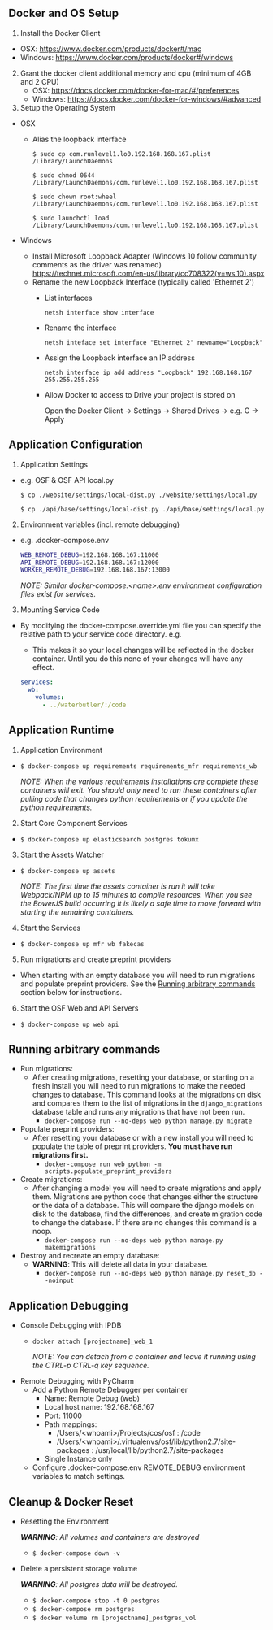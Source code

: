 
## Docker and OS Setup

1. Install the Docker Client
  - OSX: https://www.docker.com/products/docker#/mac
  - Windows: https://www.docker.com/products/docker#/windows
2. Grant the docker client additional memory and cpu (minimum of 4GB and 2 CPU)
   - OSX: https://docs.docker.com/docker-for-mac/#/preferences
   - Windows: https://docs.docker.com/docker-for-windows/#advanced
3. Setup the Operating System
  - OSX
    - Alias the loopback interface

      `$ sudo cp com.runlevel1.lo0.192.168.168.167.plist /Library/LaunchDaemons`

      `$ sudo chmod 0644 /Library/LaunchDaemons/com.runlevel1.lo0.192.168.168.167.plist`

      `$ sudo chown root:wheel /Library/LaunchDaemons/com.runlevel1.lo0.192.168.168.167.plist`

      `$ sudo launchctl load /Library/LaunchDaemons/com.runlevel1.lo0.192.168.168.167.plist`

  - Windows
    - Install Microsoft Loopback Adapter (Windows 10 follow community comments as the driver was renamed)
   https://technet.microsoft.com/en-us/library/cc708322(v=ws.10).aspx
    - Rename the new Loopback Interface (typically called 'Ethernet 2')
      - List interfaces

        `netsh interface show interface`
      - Rename the interface

        `netsh inteface set interface "Ethernet 2" newname="Loopback"`
      - Assign the Loopback interface an IP address

        `netsh interface ip add address "Loopback" 192.168.168.167 255.255.255.255`
      - Allow Docker to access to Drive your project is stored on

        Open the Docker Client -> Settings -> Shared Drives -> e.g. C -> Apply



## Application Configuration
1. Application Settings
 - e.g. OSF & OSF API local.py

    `$ cp ./website/settings/local-dist.py ./website/settings/local.py`
    
    `$ cp ./api/base/settings/local-dist.py ./api/base/settings/local.py`

2. Environment variables (incl. remote debugging)
  - e.g. .docker-compose.env

    ```bash
    WEB_REMOTE_DEBUG=192.168.168.167:11000
    API_REMOTE_DEBUG=192.168.168.167:12000
    WORKER_REMOTE_DEBUG=192.168.168.167:13000
    ```

      _NOTE: Similar docker-compose.\<name\>.env environment configuration files exist for services._

3. Mounting Service Code
  - By modifying the docker-compose.override.yml file you can specify the relative path to your service code directory. e.g.
    - This makes it so your local changes will be reflected in the docker container. Until you do this none of your changes will have any effect.

    ```yml
    services:
      wb:
        volumes:
          - ../waterbutler/:/code
    ```

## Application Runtime
1. Application Environment

  - `$ docker-compose up requirements requirements_mfr requirements_wb`

    _NOTE: When the various requirements installations are complete these containers will exit. You should only need to run these containers after pulling code that changes python requirements or if you update the python requirements._

2. Start Core Component Services
  - `$ docker-compose up elasticsearch postgres tokumx`

3. Start the Assets Watcher
  - `$ docker-compose up assets`

    _NOTE: The first time the assets container is run it will take Webpack/NPM up to 15 minutes to compile resources.
    When you see the BowerJS build occurring it is likely a safe time to move forward with starting the remaining
    containers._
4. Start the Services
  - `$ docker-compose up mfr wb fakecas`
5. Run migrations and create preprint providers
  - When starting with an empty database you will need to run migrations and populate preprint providers. See the [Running arbitrary commands](#running-arbitrary-commands) section below for instructions.
6. Start the OSF Web and API Servers
  - `$ docker-compose up web api`

## Running arbitrary commands
- Run migrations:
  - After creating migrations, resetting your database, or starting on a fresh install you will need to run migrations to make the needed changes to database. This command looks at the migrations on disk and compares them to the list of migrations in the `django_migrations` database table and runs any migrations that have not been run.
    - `docker-compose run --no-deps web python manage.py migrate`
- Populate preprint providers:
  - After resetting your database or with a new install you will need to populate the table of preprint providers. **You must have run migrations first.**
    - `docker-compose run web python -m scripts.populate_preprint_providers`
- Create migrations:
  - After changing a model you will need to create migrations and apply them. Migrations are python code that changes either the structure or the data of a database. This will compare the django models on disk to the database, find the differences, and create migration code to change the database. If there are no changes this command is a noop.
    - `docker-compose run --no-deps web python manage.py makemigrations`
- Destroy and recreate an empty database:
  - **WARNING**: This will delete all data in your database.
    - `docker-compose run --no-deps web python manage.py reset_db --noinput`

## Application Debugging
- Console Debugging with IPDB
  - `docker attach [projectname]_web_1`

    _NOTE: You can detach from a container and leave it running using the CTRL-p CTRL-q key sequence._
- Remote Debugging with PyCharm
  - Add a Python Remote Debugger per container
    - Name: Remote Debug (web)
    - Local host name: 192.168.168.167
    - Port: 11000
    - Path mappings:
      - /Users/\<whoami\>/Projects/cos/osf : /code
      - /Users/\<whoami\>/.virtualenvs/osf/lib/python2.7/site-packages : /usr/local/lib/python2.7/site-packages
    - Single Instance only
  - Configure .docker-compose.env REMOTE_DEBUG environment variables to match settings.

## Cleanup & Docker Reset
- Resetting the Environment

  _**WARNING**: All volumes and containers are destroyed_
  - `$ docker-compose down -v`


- Delete a persistent storage volume

  _**WARNING**: All postgres data will be destroyed._
  - `$ docker-compose stop -t 0 postgres`
  - `$ docker-compose rm postgres`
  - `$ docker volume rm [projectname]_postgres_vol`
